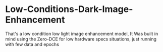 # Low-Conditions-Dark-Image-Enhancement
That's a low condition low light image enhancement model, It Was built in mind using the Zero-DCE for low hardware specs situations, just running with few data and epochs
